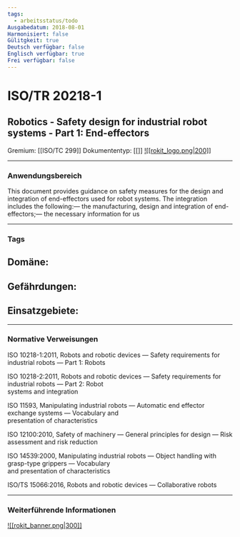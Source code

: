 ```yaml
---
tags:
  - arbeitsstatus/todo
Ausgabedatum: 2018-08-01
Harmonisiert: false
Gülitgkeit: true
Deutsch verfügbar: false
Englisch verfügbar: true
Frei verfügbar: false
---
```


# ISO/TR 20218-1
## Robotics - Safety design for industrial robot systems - Part 1: End-effectors

Gremium: [[ISO/TC 299]]
Dokumententyp: [[]]
[![[rokit_logo.png|200]]](https://public-robots.de/)

***
### Anwendungsbereich

This document provides guidance on safety measures for the design and integration of end-effectors used for robot systems. The integration includes the following:— the manufacturing, design and integration of end-effectors;— the necessary information for us

***
### Tags

Domäne:
- 

Gefährdungen:
- 

Einsatzgebiete:
- 

***
### Normative Verweisungen

ISO 10218-1:2011, Robots and robotic devices — Safety requirements for industrial robots — Part 1: Robots

ISO 10218-2:2011, Robots and robotic devices — Safety requirements for industrial robots — Part 2: Robot  
systems and integration

ISO 11593, Manipulating industrial robots — Automatic end effector exchange systems — Vocabulary and  
presentation of characteristics

ISO 12100:2010, Safety of machinery — General principles for design — Risk assessment and risk reduction

ISO 14539:2000, Manipulating industrial robots — Object handling with grasp-type grippers — Vocabulary  
and presentation of characteristics

ISO/TS 15066:2016, Robots and robotic devices — Collaborative robots

***
### Weiterführende Informationen



[![[rokit_banner.png|300]]](https://public-robots.de/)
